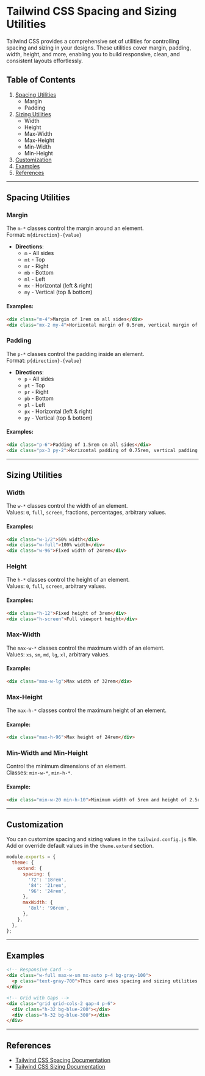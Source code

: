 
# Tailwind CSS Spacing and Sizing Utilities

Tailwind CSS provides a comprehensive set of utilities for controlling spacing and sizing in your designs. These utilities cover margin, padding, width, height, and more, enabling you to build responsive, clean, and consistent layouts effortlessly.

## Table of Contents

1. [Spacing Utilities](#spacing-utilities)
   - Margin
   - Padding
2. [Sizing Utilities](#sizing-utilities)
   - Width
   - Height
   - Max-Width
   - Max-Height
   - Min-Width
   - Min-Height
3. [Customization](#customization)
4. [Examples](#examples)
5. [References](#references)

---

## Spacing Utilities

### Margin

The `m-*` classes control the margin around an element.  
Format: `m{direction}-{value}`  

- **Directions**:  
  - `m` - All sides  
  - `mt` - Top  
  - `mr` - Right  
  - `mb` - Bottom  
  - `ml` - Left  
  - `mx` - Horizontal (left & right)  
  - `my` - Vertical (top & bottom)

#### Examples:
```html
<div class="m-4">Margin of 1rem on all sides</div>
<div class="mx-2 my-4">Horizontal margin of 0.5rem, vertical margin of 1rem</div>
```

### Padding

The `p-*` classes control the padding inside an element.  
Format: `p{direction}-{value}`  

- **Directions**:  
  - `p` - All sides  
  - `pt` - Top  
  - `pr` - Right  
  - `pb` - Bottom  
  - `pl` - Left  
  - `px` - Horizontal (left & right)  
  - `py` - Vertical (top & bottom)

#### Examples:
```html
<div class="p-6">Padding of 1.5rem on all sides</div>
<div class="px-3 py-2">Horizontal padding of 0.75rem, vertical padding of 0.5rem</div>
```

---

## Sizing Utilities

### Width

The `w-*` classes control the width of an element.  
Values: `0`, `full`, `screen`, fractions, percentages, arbitrary values.  

#### Examples:
```html
<div class="w-1/2">50% width</div>
<div class="w-full">100% width</div>
<div class="w-96">Fixed width of 24rem</div>
```

### Height

The `h-*` classes control the height of an element.  
Values: `0`, `full`, `screen`, arbitrary values.

#### Examples:
```html
<div class="h-12">Fixed height of 3rem</div>
<div class="h-screen">Full viewport height</div>
```

### Max-Width

The `max-w-*` classes control the maximum width of an element.  
Values: `xs`, `sm`, `md`, `lg`, `xl`, arbitrary values.

#### Example:
```html
<div class="max-w-lg">Max width of 32rem</div>
```

### Max-Height

The `max-h-*` classes control the maximum height of an element.  

#### Example:
```html
<div class="max-h-96">Max height of 24rem</div>
```

### Min-Width and Min-Height

Control the minimum dimensions of an element.  
Classes: `min-w-*`, `min-h-*`.  

#### Example:
```html
<div class="min-w-20 min-h-10">Minimum width of 5rem and height of 2.5rem</div>
```

---

## Customization

You can customize spacing and sizing values in the `tailwind.config.js` file. Add or override default values in the `theme.extend` section.

```js
module.exports = {
  theme: {
    extend: {
      spacing: {
        '72': '18rem',
        '84': '21rem',
        '96': '24rem',
      },
      maxWidth: {
        '8xl': '96rem',
      },
    },
  },
};
```

---

## Examples

```html
<!-- Responsive Card -->
<div class="w-full max-w-sm mx-auto p-4 bg-gray-100">
  <p class="text-gray-700">This card uses spacing and sizing utilities.</p>
</div>

<!-- Grid with Gaps -->
<div class="grid grid-cols-2 gap-4 p-6">
  <div class="h-32 bg-blue-200"></div>
  <div class="h-32 bg-blue-300"></div>
</div>
```

---

## References

- [Tailwind CSS Spacing Documentation](https://tailwindcss.com/docs/spacing)
- [Tailwind CSS Sizing Documentation](https://tailwindcss.com/docs/width)

